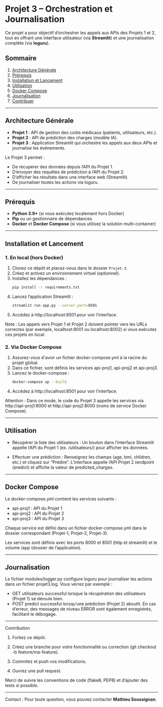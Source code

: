 # Projet 3 – Orchestration et Journalisation

Ce projet a pour objectif d’orchestrer les appels aux APIs des Projets 1 et 2, tout en offrant une interface utilisateur (via **Streamlit**) et une journalisation complète (via **loguru**).

## Sommaire
1. [Architecture Générale](#architecture-générale)
2. [Prérequis](#prérequis)
3. [Installation et Lancement](#installation-et-lancement)
4. [Utilisation](#utilisation)
5. [Docker Compose](#docker-compose)
6. [Journalisation](#journalisation)
7. [Contribuer](#contribuer)

---

## Architecture Générale

- **Projet 1** : API de gestion des coûts médicaux (patients, utilisateurs, etc.).
- **Projet 2** : API de prédiction des charges (modèle IA).
- **Projet 3** : Application Streamlit qui orchestre les appels aux deux APIs et journalise les événements.

Le Projet 3 permet :
- De récupérer des données depuis l’API du Projet 1.
- D’envoyer des requêtes de prédiction à l’API du Projet 2.
- D’afficher les résultats dans une interface web (Streamlit).
- De journaliser toutes les actions via loguru.

---

## Prérequis

- **Python 3.9+** (si vous exécutez localement hors Docker)
- **Pip** ou un gestionnaire de dépendances
- **Docker** et **Docker Compose** (si vous utilisez la solution multi-container)

---

## Installation et Lancement

### 1. En local (hors Docker)

1. Clonez ce dépôt et placez-vous dans le dossier `Projet-3`.
2. Créez et activez un environnement virtuel (optionnel).
3. Installez les dépendances :
   ```bash
   pip install -r requirements.txt
4. Lancez l’application Streamlit :
    ```bash
    streamlit run app.py --server.port=8501
5. Accédez à http://localhost:8501 pour voir l’interface.

Note : Les appels vers Projet 1 et Projet 2 doivent pointer vers les URLs correctes (par exemple, localhost:8001 ou localhost:8002) si vous exécutez ces projets en local.

### 2. Via Docker Compose

1. Assurez-vous d'avoir un fichier docker-compose.yml à la racine du projet global.
2. Dans ce fichier, sont définis les services api-proj1, api-proj2 et api-proj3.
3. Lancez le docker-compose :
   ```bash
   docker-compose up --build
4. Accédez à http://localhost:8501 pour voir l’interface.

Attention : Dans ce mode, le code du Projet 3 appelle les services via http://api-proj1:8000 et http://api-proj2:8000 (noms de service Docker Compose).

---

## Utilisation

- Récupérer la liste des utilisateurs :
Un bouton dans l’interface Streamlit appelle l’API du Projet 1 (ex. /utilisateurs/) pour afficher les données.

- Effectuer une prédiction :
Renseignez les champs (age, bmi, children, etc.) et cliquez sur “Prédire”. L’interface appelle l’API Projet 2 (endpoint /predict) et affiche la valeur de predicted_charges.


---

## Docker Compose

Le docker-compose.yml contient les services suivants :

- api-proj1 : API du Projet 1
- api-proj2 : API du Projet 2
- api-proj3 : API du Projet 3

Chaque service est défini dans un fichier docker-compose.yml dans le dossier correspondant (Projet-1, Projet-2, Projet-3).

Les services sont définis avec les ports 8000 et 8501 (http et streamlit) et le volume /app (dossier de l’application).

---

## Journalisation

Le fichier modules/logger.py configure loguru pour journaliser les actions dans un fichier projet3.log. Vous verrez par exemple :

- GET utilisateurs successful lorsque la récupération des utilisateurs (Projet 1) se déroule bien.
- POST predict successful lorsqu’une prédiction (Projet 2) aboutit.
En cas d’erreur, des messages de niveau ERROR sont également enregistrés, facilitant le débogage.

---

Contribution

1. Forkez ce dépôt.

2. Créez une branche pour votre fonctionnalité ou correction (git checkout -b feature/ma-feature).

3. Commitez et push vos modifications.

4. Ouvrez une pull request.

Merci de suivre les conventions de code (flake8, PEP8) et d’ajouter des tests si possible.

---

Contact : Pour toute question, vous pouvez contacter **Mathieu Soussignan**.